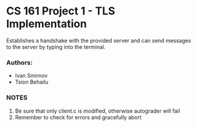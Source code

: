 # CS 161 Project 1 - TLS Implementation

Establishes a handshake with the provided server and can send messages to the server by typing into the terminal.

### Authors:

- Ivan Smirnov
- Tsion Behailu

### NOTES

1. Be sure that only client.c is modified, otherwise autograder will fail
2. Remember to check for errors and gracefully abort
